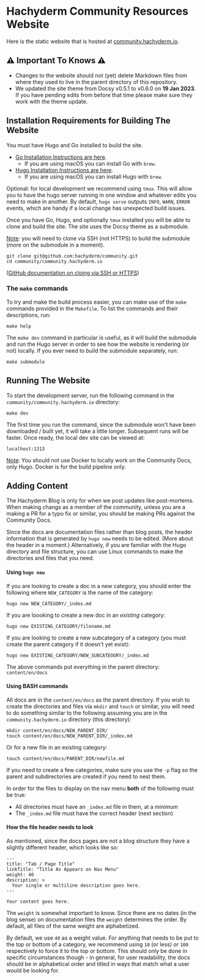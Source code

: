 # Hachyderm Community Resources Website

Here is the static website that is hosted at [community.hachyderm.io](https://community.hachyderm.io).

## ⚠️ Important To Knows ⚠️

- Changes to the website should not (yet) delete Markdown files from where they used to live in the
  parent directory of this repository.
- We updated the site theme from Docsy v0.5.1 to v0.6.0 on **19 Jan 2023**. If you have
  pending edits from before that time please make sure they work with the theme update.

## Installation Requirements for Building The Website

You must have Hugo and Go installed to build the site. 

- [Go Installation Instructions are here](https://go.dev/doc/install). 
    - If you are using macOS you can install Go with `brew`.
- [Hugo Installation Instructions are here](https://gohugo.io/installation/).
    - If you are using macOS you can install Hugo with `brew`.

Optional: for local development we recommend using `tmux`. This will allow you to have the hugo server running
in one window and whatever edits you need to make in another. By default, `hugo serve` outputs `INFO`, `WARN`,
`ERROR` events, which are handy if a local change has unexpected build issues.

Once you have Go, Hugo, and optionally `tmux` installed you will be able to clone and build
the site. The site uses the Docsy theme as a submodule.

<u>Note</u>: you will need to clone via SSH
(not HTTPS) to build the submodule (more on the submodule in a moment).

```
git clone git@github.com:hachyderm/community.git
cd community/community.hachyderm.io
```

([GitHub documentation on cloing via SSH or HTTPS](https://docs.github.com/en/get-started/getting-started-with-git/managing-remote-repositories#switching-remote-urls-from-https-to-ssh))

### The `make` commands

To try and make the build process easier, you can make use of the `make` commands provided
in the `Makefile`. To list the commands and their descriptions, run:

```
make help
```

The `make dev` command in particular is useful, as it will build the submodule and run the Hugo
server in order to see how the website is rendering (or not) locally. If you ever need to build
the submodule separately, run:

```
make submodule
```

## Running The Website

To start the development server, run the following command in the `community/community.hachyderm.io` directory: 

```
make dev
```

The first time you run the command, since the submodule won't have been
downloaded / built yet, it will take a little longer. Subsequent runs will
be faster. Once ready, the local dev site can be viewed at:

```
localhost:1313
```

<u>Note</u>: You should not use Docker to locally work on the Community Docs,
only Hugo. Docker is for the build pipeline only.

## Adding Content

The Hachyderm Blog is only for when we post updates like post-mortems.
When making changs as a member of the community, unless you are a making
a PR for a typo fix or similar, you should be making PRs against the
Community Docs.

Since the docs are documentation files rather than blog posts, the
header information that is generated by `hugo new` needs to be edited.
(More about the header in a moment.)
Alternatively, if you are familiar with the Hugo directory and file
structure, you can use Linux commands to make the directories and
files that you need.

#### Using `hugo new`

If you are looking to create a doc in a new category, you should
enter the following where `NEW_CATEGORY` is the name of the category:

```
hugo new NEW_CATEGORY/_index.md
```

If you are loooking to create a new doc in an _existing_ category:

```
hugo new EXISTING_CATEGORY/filename.md
```

If you are looking to create a new subcategory of a category (you must create
the parent category if it doesn't yet exist):

```
hugo new EXISTING_CATEGORY/NEW_SUBCATEOGRY/_index.md
```

The above commands put everything in the parent directory: `content/en/docs`

#### Using BASH commands

All docs are in the `content/en/docs` as the parent directory. If you wish
to create the directories and files via `mkdir` and `touch` or similar, 
you will need to do something similar to the following assuming you are in
the `community.hachyderm.io` directory (this directory):

```
mkdir content/en/docs/NEW_PARENT_DIR/
touch content/en/docs/NEW_PARENT_DIR/_index.md
```

Or for a new file in an existing category:

```
touch content/en/docs/PARENT_DIR/newfile.md
```

If you need to create a few categories, make sure you use the `-p` flag
so the parent and subdirectories are created if you need to nest them.

In order for the files to display on the nav menu **both** of the following must be true:

- All directories must have an `_index.md` file in them, at a minimum
- The `_index.md` file must have the correct header (next section)

#### How the file header needs to look

As mentioned, since the docs pages are not a blog structure they
have a slightly different header, which looks like so:

```
---
title: "Tab / Page Title"
linkTitle: "Title As Appears on Nav Menu"
weight: 40
description: >
  Your single or multiline description goes here.
---

Your content goes here.
```

The `weight` is somewhat important to know. Since there are no dates
(in the blog sense) on documentation files the `weight` determines the
order. By default, all files of the same weight are alphabetized.

By default, we use `40` as a weight value. For anything that needs
to be put to the top or bottom of a category, we recommend using
`10` (or less) or `100` respectively to force it to the top or bottom.
This should only be done in specific circumstances though - in general,
for user readability, the docs should be in alphabetical order
and titled in ways that match what a user would be looking for.
